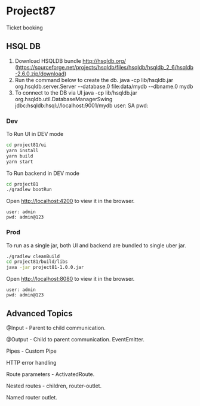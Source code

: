 # Project87

Ticket booking

## HSQL DB

1. Download HSQLDB bundle <http://hsqldb.org/> (<https://sourceforge.net/projects/hsqldb/files/hsqldb/hsqldb_2_6/hsqldb-2.6.0.zip/download>)
2. Run the command below to create the db.
   java -cp lib/hsqldb.jar org.hsqldb.server.Server --database.0 file:data/mydb --dbname.0 mydb
3. To connect to the DB via UI
   java -cp lib/hsqldb.jar org.hsqldb.util.DatabaseManagerSwing
   jdbc:hsqldb:hsql://localhost:9001/mydb
   user: SA
   pwd:

### Dev

To Run UI in DEV mode

```bash
cd project81/ui
yarn install
yarn build
yarn start
```

To Run backend in DEV mode

```bash
cd project81
./gradlew bootRun
```

Open [http://localhost:4200](http://localhost:4200) to view it in the browser.

```
user: admin
pwd: admin@123
```

### Prod
To run as a single jar, both UI and backend are bundled to single uber jar.

```bash
./gradlew cleanBuild
cd project81/build/libs
java -jar project81-1.0.0.jar
```

Open [http://localhost:8080](http://localhost:8080) to view it in the browser.

```
user: admin
pwd: admin@123
```

## Advanced Topics

@Input - Parent to child communication.

@Output - Child to parent communication. EventEmitter.

Pipes - Custom Pipe

HTTP error handling

Route parameters - ActivatedRoute.

Nested routes - children, router-outlet.

Named router outlet.

